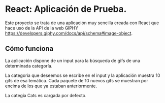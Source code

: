 # React: Aplicación de Prueba.

Este proyecto se trata de una aplicación muy sencilla creada con React que hace uso de la API de la web GIPHY https://developers.giphy.com/docs/api/schema#image-object.

## Cómo funciona

La aplicación dispone de un input para la búsqueda de gifs de una determinada categoría.

La categoría que deseemos se escribe en el input y la aplicación muestra 10 gifs de esa temática. Cada paquete de 10 nuevos gifs se muestran por encima de los que ya estaban anteriormente.

La categía Cats es cargada por defecto.